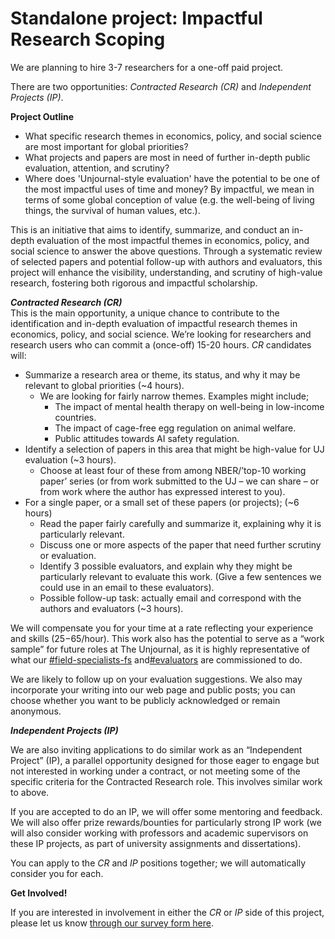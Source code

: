 # Standalone project: Impactful Research Scoping

We are planning to hire 3-7 researchers for a one-off paid project.&#x20;

There are two opportunities: _Contracted Research (CR)_ and _Independent Projects (IP)_.

**Project Outline**

* What specific research themes in economics, policy, and social science are most important for global priorities?&#x20;
* What projects and papers are most in need of further in-depth public evaluation, attention, and scrutiny?&#x20;
* Where does 'Unjournal-style evaluation' have the potential to be one of the most impactful uses of time and money? By impactful, we mean in terms of some global conception of value (e.g. the well-being of living things, the survival of human values, etc.).

This is an initiative that aims to identify, summarize, and conduct an in-depth evaluation of the most impactful themes in economics, policy, and social science to answer the above questions. Through a systematic review of selected papers and potential follow-up with authors and evaluators, this project will enhance the visibility, understanding, and scrutiny of high-value research, fostering both rigorous and impactful scholarship.&#x20;

_**Contracted Research (CR)**_\
This is the main opportunity, a unique chance to contribute to the identification and in-depth evaluation of impactful research themes in economics, policy, and social science. We’re looking for researchers and research users who can commit a (once-off) 15-20 hours. _CR_ candidates will:

* Summarize a research area or theme, its status, and why it may be relevant to global priorities (\~4 hours).
  * We are looking for fairly narrow themes. Examples might include;&#x20;
    * The impact of mental health therapy on well-being in low-income countries.&#x20;
    * The impact of cage-free egg regulation on animal welfare.
    * Public attitudes towards AI safety regulation.
* Identify a selection of papers in this area that might be high-value for UJ evaluation (\~3 hours).
  * Choose at least four of these from among NBER/’top-10 working paper’ series (or from work submitted to the UJ – we can share – or from work where the author has expressed interest to you).
* For a single paper, or a small set of these papers (or projects); (\~6 hours)
  * Read the paper fairly carefully and summarize it, explaining why it is particularly relevant.
  * Discuss one or more aspects of the paper that need further scrutiny or evaluation.
  * Identify 3 possible evaluators, and explain why they might be particularly relevant to evaluate this work. (Give a few sentences we could use in an email to these evaluators).
  * Possible follow-up task: actually email and correspond with the authors and evaluators (\~3 hours).

We will compensate you for your time at a rate reflecting your experience and skills ($25-$65/hour). This work also has the potential to serve as a “work sample” for future roles at The Unjournal, as it is highly representative of what our [#field-specialists-fs](../#field-specialists-fs "mention") and[#evaluators](../#evaluators "mention") are commissioned to do.&#x20;

We are likely to follow up on your evaluation suggestions. We also may incorporate your writing into our web page and public posts; you can choose whether you want to be publicly acknowledged or remain anonymous.

_**Independent Projects (IP)**_

We are also inviting applications to do similar work as an “Independent Project” (IP), a parallel opportunity designed for those eager to engage but not interested in working under a contract, or not meeting some of the specific criteria for the Contracted Research role. This involves similar work to above.

If you are accepted to do an IP, we will offer some mentoring and feedback. We will also offer prize rewards/bounties for particularly strong IP work (we will also consider working with professors and academic supervisors on these IP projects, as part of university assignments and dissertations).

You can apply to the _CR_ and _IP_ positions together; we will automatically consider you for each.

**Get Involved!**

If you are interested in involvement in either the _CR_ or _IP_ side of this project, please let us know [through our survey form here](https://airtable.com/appbPYEw9nURln7Qg/shrxGwooWtwZqY8cd).
